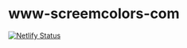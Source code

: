 # www-screemcolors-com
[![Netlify Status](https://api.netlify.com/api/v1/badges/269fd004-21d7-432b-b8c1-692d0dfada49/deploy-status)](https://app.netlify.com/sites/www-screemcolors-com/deploys)
